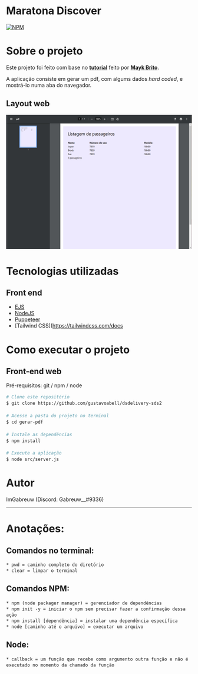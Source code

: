 # Maratona Discover
[![NPM](https://img.shields.io/npm/l/react)](https://github.com/ImGabreuw/gerar-pdf/blob/master/LICENSE) 

# Sobre o projeto

Este projeto foi feito com base no **[tutorial](https://www.youtube.com/watch?v=AoU7aEdTldE)** feito por **[Mayk Brito](https://github.com/maykbrito)**.

A aplicação consiste em gerar um pdf, com algums dados *hard coded*, e mostrá-lo numa aba do navegador.

## Layout web
![IMG 1](https://github.com/ImGabreuw/gerar-pdf/blob/master/.github/resultado.PNG)

# Tecnologias utilizadas
## Front end
- [EJS](https://ejs.co/)
- [NodeJS](https://nodejs.org/en/docs/)
- [Puppeteer](https://pptr.dev/)
- [Tailwind CSS](https://tailwindcss.com/docs

# Como executar o projeto
## Front-end web
Pré-requisitos: git / npm / node

```bash
# Clone este repositório
$ git clone https://github.com/gustavoabell/dsdelivery-sds2

# Acesse a pasta do projeto no terminal
$ cd gerar-pdf

# Instale as dependências
$ npm install

# Execute a aplicação
$ node src/server.js
```

# Autor

ImGabreuw (Discord: Gabreuw__#9336)

---

# Anotações:

## Comandos no terminal:
    * pwd = caminho completo do diretório
    * clear = limpar o terminal

## Comandos NPM:
    * npm (node packager manager) = gerenciador de dependências
    * npm init -y = iniciar o npm sem precisar fazer a confirmação dessa ação
    * npm install [dependência] = instalar uma dependência específica
    * node [caminho até o arquivo] = executar um arquivo

## Node:
    * callback = um função que recebe como argumento outra função e não é executado no momento da chamado da função
